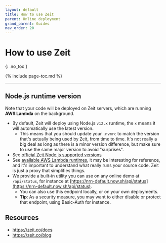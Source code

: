 ```yaml
---
layout: default
title: How to use Zeit
parent: Online deployment
grand_parent: Guides
nav_order: 20
---
```


# How to use Zeit
{: .no_toc }

{% include page-toc.md %}

---

## Node.js runtime version

Note that your code will be deployed on Zeit servers, which are running **AWS Lambda** on the background.

- By default, Zeit will deploy using Node.js `v12.x` runtime, the `x` means it will automatically use the latest version.
    - This means that you should update your `.nvmrc` to match the version that's actually being used by Zeit, from time to time. It's not really a big deal as long as there is a minor version difference, but make sure to use the same major version to avoid "surprises".
- See [official Zeit Node.js supported versions](https://zeit.co/docs/runtimes#official-runtimes/node-js/node-js-version)
- See [available AWS Lambda runtimes](https://docs.aws.amazon.com/lambda/latest/dg/lambda-runtimes.html), it may be interesting for reference, and it's important to understand what really runs your source code. Zeit is just a proxy that simplifies things.
- We provide a built-in utility you can use on any online demo at `/api/status`, for instance at [https://nrn-default.now.sh/api/status](https://nrn-default.now.sh/api/status).
    - You can also use this endpoint locally, or on your own deployments.
    - **Tip**: As a security measure, you may want to either disable or protect that endpoint, using Basic-Auth for instance.


## Resources

- https://zeit.co/docs
- https://zeit.co/blog
